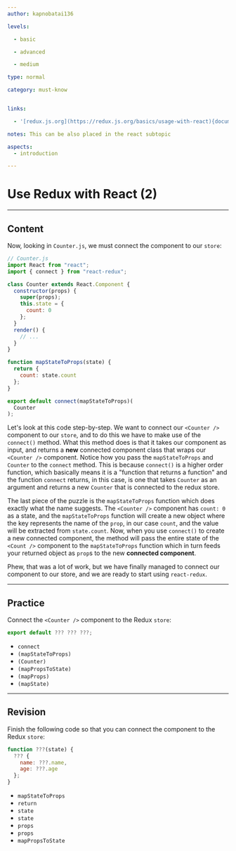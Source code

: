 ```yaml
---
author: kapnobatai136

levels:

  - basic

  - advanced

  - medium

type: normal

category: must-know


links:

  - '[redux.js.org](https://redux.js.org/basics/usage-with-react){documentation}'

notes: This can be also placed in the react subtopic

aspects:
  - introduction

---
```


# Use Redux with React (2)

---
## Content

Now, looking in `Counter.js`, we must connect the component to our `store`:

```jsx
// Counter.js
import React from "react";
import { connect } from "react-redux";

class Counter extends React.Component {
  constructor(props) {
    super(props);
    this.state = {
      count: 0
    };
  }
  render() {
    // ...
  }
}

function mapStateToProps(state) {
  return {
    count: state.count
  };
}

export default connect(mapStateToProps)(
  Counter
);
```

Let's look at this code step-by-step. We want to connect our `<Counter />` component to our `store`, and to do this we have to make use of the `connect()` method. What this method does is that it takes our component as input, and returns a **new** connected component class that wraps our `<Counter />` component. Notice how you pass the `mapStateToProps` and `Counter` to the `connect` method. This is because `connect()` is a higher order function, which basically means it is a "function that returns a function" and the function `connect` returns, in this case, is one that takes `Counter` as an argument and returns a new `Counter` that is connected to the redux store.

The last piece of the puzzle is the `mapStateToProps` function which does exactly what the name suggests. The `<Counter />` component has `count: 0` as a state, and the `mapStateToProps` function will create a new object where the key represents the name of the `prop`, in our case `count`, and the value will be extracted from `state.count`. Now, when you use `connect()` to create a new connected component, the method will pass the entire state of the `<Count />` component to the `mapStateToProps` function which in turn feeds your returned object as `prop`s to the new **connected component**.

Phew, that was a lot of work, but we have finally managed to connect our component to our store, and we are ready to start using `react-redux`.

---
## Practice

Connect the `<Counter />` component to the Redux `store`:

```jsx
export default ??? ??? ???;
```

* `connect`
* `(mapStateToProps)`
* `(Counter)`
* `(mapPropsToState)`
* `(mapProps)`
* `(mapState)`

---
## Revision

Finish the following code so that you can connect the component to the Redux `store`:

```js
function ???(state) {
  ??? {
    name: ???.name,
    age: ???.age
  };
}
```

* `mapStateToProps`
* `return`
* `state`
* `state`
* `props`
* `props`
* `mapPropsToState`
